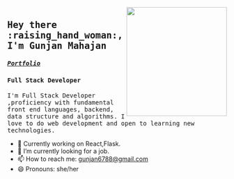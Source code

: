 
<img src ="https://media.giphy.com/media/M9gbBd9nbDrOTu1Mqx/giphy.gif" align="right" width="230" height="250" />
<h2><samp><strong>Hey there :raising_hand_woman:,	I'm Gunjan Mahajan </strong></samp></h2> 
<h5 ><samp><a href="http://portfolio.gunjan.tech">Portfolio</a></samp></h5>
<h4 ><samp>Full Stack Developer</samp></h4>
<p ><samp>
I'm Full Stack Developer ,proficiency with fundamental front end languages, backend, data structure and algorithms.
I love to do web development and open to learning new technologies.
</samp></p>

- 🔭 Currently working on React,Flask.
- 🌱 I’m currently looking for a job.
- 📫 How to reach me: gunjan6788@gmail.com
- 😄 Pronouns: she/her
